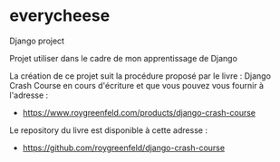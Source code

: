 # everycheese
Django project

Projet utiliser dans le cadre de mon apprentissage de Django

La création de ce projet suit la procédure proposé par le livre : Django Crash Course en cours d'écriture et que vous pouvez vous fournir à l'adresse :
* https://www.roygreenfeld.com/products/django-crash-course

Le repository du livre est disponible à cette adresse :
* https://github.com/roygreenfeld/django-crash-course
